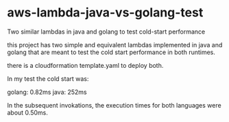# aws-lambda-java-vs-golang-test
Two similar lambdas in java and golang to test cold-start performance

this project has two simple and equivalent lambdas implemented in java and golang that are meant to 
test the cold start performance in both runtimes.

there is a cloudformation template.yaml to deploy both.

In my test the cold start was:

golang: 0.82ms
java: 252ms

In the subsequent invokations, the execution times for both languages were about 0.50ms.
